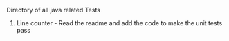 Directory of all java related Tests

1) Line counter - Read the readme and add the code to make the unit tests pass
